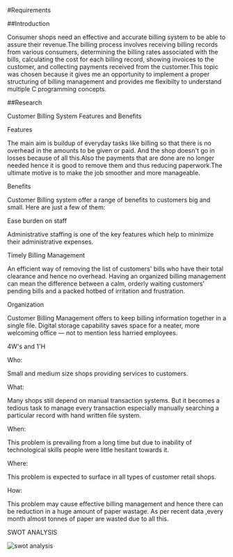 
#Requirements


##Introduction


Consumer shops need an effective and accurate billing system to be able to assure their revenue.The billing process involves receiving billing records from various consumers, determining the billing rates associated with the bills, calculating the cost for each billing record, showing invoices to the customer, and collecting payments received from the customer.This topic was chosen because it gives me an opportunity to implement a proper structuring of billing management and provides me flexibilty to understand multiple C programming concepts.


##Research

Customer Billing System Features and Benefits

Features

The main aim is buildup of everyday tasks like billing so that there is no overhead in the amounts to be given or paid. And the shop doesn't go in losses because of all this.Also the payments that are done are no longer needed hence it is good to remove them and thus reducing paperwork.The ultimate motive is to make the job smoother and more manageable.

Benefits

Customer Billing system offer a range of benefits to customers big and small. Here are just a few of them:

Ease burden on staff

Administrative staffing is one of the key features which help to minimize their administrative expenses.

Timely Billing Management

An efficient way of removing the list of customers' bills who have their total clearance and hence no overhead. Having an organized billing management can mean the difference between a calm, orderly waiting customers' pending bills and a packed hotbed of irritation and frustration.

Organization

Customer Billing Management offers to keep billing information together in a single file. Digital storage capability saves space for a neater, more welcoming office — not to mention less harried employees.


4W's and 1'H

Who:

Small and medium size shops providing services to customers.

What:

Many shops still depend on manual transaction systems. But it becomes a tedious task to manage every transaction especially manually searching a particular record with hand written file system.

When:

This problem is prevailing from a long time but due to inability of technological skills people were little hesitant towards it.

Where:

This problem is expected to surface in all types of customer retail shops.

How:

This problem may cause effective billing management and hence there can be reduction in a huge amount of paper wastage. As per recent data ,every month almost tonnes of paper are wasted due to all this.


SWOT ANALYSIS

![swot analysis](https://user-images.githubusercontent.com/62329455/114999509-8c9d6700-9ebf-11eb-8157-94156a9ca41a.png)
